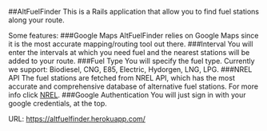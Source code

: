 ##AltFuelFinder
This is a Rails application that allow you to find fuel stations along your route. 

Some features: 
###Google Maps
AltFuelFinder relies on Google Maps since it is the most accurate mapping/routing tool out there.
###Interval
You will enter the intervals at which you need fuel and the nearest stations will be added to your route.
###Fuel Type
You will specify the fuel type. Currently we support: Biodiesel, CNG, E85, Electric, Hydorgen, LNG, LPG.
###NREL API
The fuel stations are fetched from NREL API, which has the most accurate and comprehensive database of alternative fuel stations. For more info click [NREL](https://developer.nrel.gov/).
###Google Authentication
You will just sign in with your google credentials, at the top.

URL: https://altfuelfinder.herokuapp.com/
